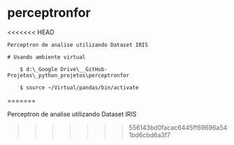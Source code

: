 # perceptronfor
<<<<<<< HEAD

    Perceptron de analise utilizando Dataset IRIS

    # Usando ambiente virtual 

        $ d:\_Google Drive\__GitHub-Projetos\_python_projetos\perceptronfor
    
        $ source ~/Virtual/pandas/bin/activate
=======
  
  Perceptron de analise utilizando Dataset IRIS
>>>>>>> 556143bd0facac6445ff69696a541bd6cbd6a3f7
